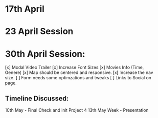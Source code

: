 # 17th April

<!-- - Brooklyn Festival Logo -->
<!-- - http://www.colorsontheweb.com/ for color pallete generation. -->
<!-- - 3 Movies/day for 4 days -->
<!-- - Image Grid (using Bootstrap Tabs) -->
<!-- - Modal Video Trailer -->
<!-- - 2 paragraphs text for About Fest -->
<!-- - 4 News Articles -->
<!-- - Contact Form (2 Dropdown)
  - Basic fields
  - DD: Movie Options
  - DD: Amount of Tickets (1-5) -->
<!-- - Google Map for the location (embedded) -->
<!-- - A weather widget.-->

# 23 April Session

<!-- - Slider at the very top -->
<!-- - Movies -> Movies Schedule -->
<!-- - Increase Font Sizes -->
<!-- - Movies Info (Time, Genere) -->
<!-- - Map should be centered and responsive. -->
<!-- - Increase the nav size. -->

# 30th April Session:

[x] Modal Video Trailer
[x] Increase Font Sizes
[x] Movies Info (Time, Genere)
[x] Map should be centered and responsive.
[x] Increase the nav size.
[ ] Form needs some optimzations and tweaks
[ ] Links to Social on page.

## Timeline Discussed:

10th May - Final Check and init Project 4
13th May Week - Presentation
